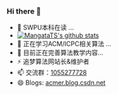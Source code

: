 ### Hi there 👋

- 🔭 SWPU本科在读 ...
- [![MangataTS's github stats](https://github-readme-stats.vercel.app/api?username=MangataTS&show_icons=true)](https://github.com/anuraghazra/github-readme-stats)
- 🌱 正在学习ACM/ICPC相关算法 ...
- 👯 目前正在完善算法教学内容...
- ⚡ 追梦算法网站长&维护者
- 📫 交流群：[1055277728](https://jq.qq.com/?_wv=1027&k=Y1N8ePmm)
- 😄 Blogs: [acmer.blog.csdn.net](https://acmer.blog.csdn.net/?type=blog)

